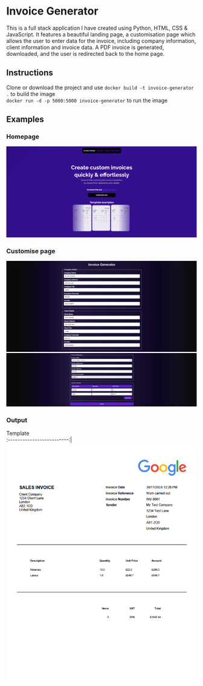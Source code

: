 # Invoice Generator

This is a full stack application I have created using Python, HTML, CSS & JavaScript. It features a beautiful landing page, a customisation page which allows the user to enter data for the invoice, including company information, client information and invoice data. A PDF invoice is generated, downloaded, and the user is redirected back to the home page.

## Instructions

Clone or download the project and use `docker build -t invoice-generator .` to build the image \
`docker run -d -p 5000:5000 invoice-generator` to run the image

## Examples

### Homepage

<a href="url"><img src="examples/example-homepage.png"></a>

### Customise page

<a href="url"><img src="examples/example-customise1.png"></a>
<a href="url"><img src="examples/example-customise2.png"></a>

### Output

Template  
:-------------------------:|
![](/examples/example-output1.png)
